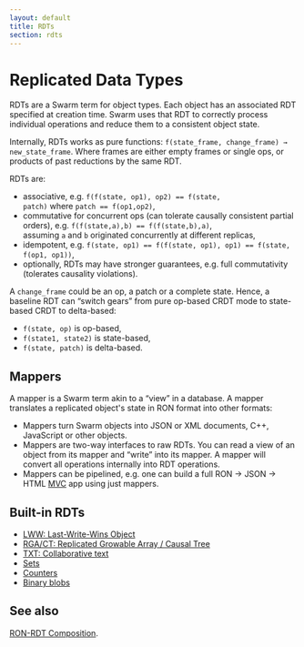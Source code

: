 ```yaml
---
layout: default
title: RDTs
section: rdts
---
```


# Replicated Data Types

RDTs are a Swarm term for object types. Each object has an associated RDT specified at creation time. Swarm uses that RDT to correctly process individual operations and reduce them to a consistent object state.

Internally, RDTs works as pure functions: `f(state_frame, change_frame) → new_state_frame`. Where frames are either empty frames or single ops, or products of past reductions by the same RDT.

RDTs are:

- associative, e.g. `f(f(state, op1), op2) == f(state, patch)` where `patch == f(op1,op2)`,
- commutative for concurrent ops (can tolerate causally consistent partial orders), e.g. `f(f(state,a),b) == f(f(state,b),a)`, assuming `a` and `b` originated concurrently at different replicas,
- idempotent, e.g. `f(state, op1) == f(f(state, op1), op1) == f(state, f(op1, op1))`,
- optionally, RDTs may have stronger guarantees, e.g. full commutativity (tolerates causality violations).

A `change_frame` could be an op, a patch or a complete state. Hence, a baseline RDT can “switch gears” from pure op-based CRDT mode to state-based CRDT to delta-based:

- `f(state, op)` is op-based,
- `f(state1, state2)` is state-based,
- `f(state, patch)` is delta-based.

## Mappers

A mapper is a Swarm term akin to a “view” in a database. A mapper translates a replicated object's state in RON format into other formats:

- Mappers turn Swarm objects into JSON or XML documents, C++, JavaScript or other objects.
- Mappers are two-way interfaces to raw RDTs. You can read a view of an object from its mapper and “write” into its mapper. A mapper will convert all operations internally into RDT operations.
- Mappers can be pipelined, e.g. one can build a full RON → JSON → HTML [MVC](https://en.wikipedia.org/wiki/Model%E2%80%93view%E2%80%93controller) app using just mappers.

## Built-in RDTs

- [LWW: Last-Write-Wins Object](lww/)
- [RGA/CT: Replicated Growable Array / Causal Tree](rga/)
- [TXT: Collaborative text](txt/)
- [Sets](set/)
- [Counters](counter/)
- [Binary blobs](blob/)

## See also

[RON-RDT Composition](composition/).